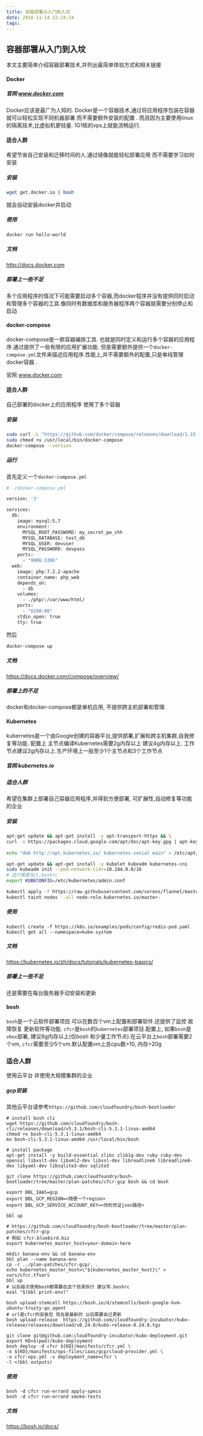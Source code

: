 ```yaml
---
title: 容器部署从入门到入坟
date: 2018-11-14 22:24:14
tags:
---
```

## 容器部署从入门到入坟

本文主要简单介绍容器部署技术,并列出最简单体验方式和相关链接



#### Docker

##### 官网 www.docker.com

Docker应该是最广为人知的. Docker是一个容器技术,通过将应用程序包装在容器 就可以轻松实现不同机器部署 而不需要额外安装的配置 . 而且因为主要使用linux的隔离技术,比虚拟机更轻量. 1G1核的vps上就能流畅运行.

#### 适合人群

希望节省自己安装和迁移时间的人.通过镜像就能轻松部署应用 而不需要学习如何安装

##### 安装

```bash
wget get.docker.io | bash
```

就会自动安装docker并启动

##### 使用

```bash
docker run hello-world
```

##### 文档

http://docs.docker.com

##### 部署上一些不足

多个应用程序的情况下可能需要启动多个容器,而docker程序并没有提供同时启动和管理多个容器的工具.像同时有数据库和服务器程序两个容器就需要分别停止和启动

#### docker-compose

docker-compose是一款容器编排工具. 也就是同时定义和运行多个容器的应用程序.通过提供了一些有限的应用扩展功能. 但是需要额外提供一个`docker-compose.yml`文件来描述应用程序.性能上,并不需要额外的配置,只是单纯管理docker容器 .

官网 www.docker.com

#### 适合人群

自己部署的docker上的应用程序 使用了多个容器

##### 安装

``` bash
sudo curl -L "https://github.com/docker/compose/releases/download/1.23.1/docker-compose-$(uname -s)-$(uname -m)" -o /usr/local/bin/docker-compose
sudo chmod +x /usr/local/bin/docker-compose
docker-compose --version
```



##### 运行

首先定义一个`docker-compose.yml`

```dockerfile
# ./docker-compose.yml

version: '3'

services:
  db:
    image: mysql:5.7
    environment:
      MYSQL_ROOT_PASSWORD: my_secret_pw_shh
      MYSQL_DATABASE: test_db
      MYSQL_USER: devuser
      MYSQL_PASSWORD: devpass
    ports:
      - "9906:3306"
  web:
    image: php:7.2.2-apache
    container_name: php_web
    depends_on:
      - db
    volumes:
      - ./php/:/var/www/html/
    ports:
      - "8100:80"
    stdin_open: true
    tty: true
```

然后

```bash
docker-compose up
```



##### 文档

https://docs.docker.com/compose/overview/



##### 部署上的不足

docker和docker-compose都是单机应用, 不提供跨主机部署和管理.



#### Kubernetes

kubernetes是一个由Google创建的容器平台,提供部署,扩展和跨主机集群,自我修复等功能. 配置上 主节点编译Kubernetes需要2g内存以上 建议4g内存以上. 工作节点建议2g内存以上.生产环境上一般至少1个主节点和3个工作节点

##### 官网  kubernetes.io

##### 适合人群

希望在集群上部署自己容器应用程序,并得到方便部署, 可扩展性,自动修复等功能的企业 



##### 安装

```bash
apt-get update && apt-get install -y apt-transport-https && \
curl -s https://packages.cloud.google.com/apt/doc/apt-key.gpg | apt-key add -
  
echo "deb http://apt.kubernetes.io/ kubernetes-xenial main" > /etc/apt/sources.list.d/kubernetes.list

apt-get update && apt-get install -y kubelet kubeadm kubernetes-cni
sudo kubeadm init --pod-network-cidr=10.244.0.0/16 
# 这行需要加入.bashrc
export KUBECONFIG=/etc/kubernetes/admin.conf

kubectl apply -f https://raw.githubusercontent.com/coreos/flannel/master/Documentation/kube-flannel.yml
kubectl taint nodes --all node-role.kubernetes.io/master-

```



##### 使用

```
kubectl create -f https://k8s.io/examples/pods/config/redis-pod.yaml
kubectl get all --namespace=kube-system
```



##### 文档

https://kubernetes.io/zh/docs/tutorials/kubernetes-basics/



##### 部署上一些不足

还是需要在每台服务器手动安装和更新

#### bosh

`bosh`是一个云软件部署项目.可以在数百个vm上配置和部署软件.还提供了监控 故障恢复 更新软件等功能. `cfcr`是`bosh`的`kubernetes`部署项目.配置上, 如果`bosh`是`vbox`部署, 建议8g内存以上(仅bosh 和少量工作节点).在云平台上`bosh`部署需要2个vm, `cfcr`需要至少5个vm.默认配置vm上总cpu数>10, 内存>20g

### 适合人群

使用云平台 并使用大规模集群的企业



##### gcp安装

其他云平台请参考`https://github.com/cloudfoundry/bosh-bootloader`

```
# install bosh cli
wget https://github.com/cloudfoundry/bosh-cli/releases/download/v5.3.1/bosh-cli-5.3.1-linux-amd64
chmod +x bosh-cli-5.3.1-linux-amd64
mv bosh-cli-5.3.1-linux-amd64 /usr/local/bin/bosh

# install package
apt-get install -y build-essential zlibc zlib1g-dev ruby ruby-dev openssl libxslt-dev libxml2-dev libssl-dev libreadline6 libreadline6-dev libyaml-dev libsqlite3-dev sqlite3
 
git clone https://github.com/cloudfoundry/bosh-bootloader/tree/master/plan-patches/cfcr-gcp bosh && cd bosh

export BBL_IAAS=gcp
export BBL_GCP_REGION=<随便一个region>
export BBL_GCP_SERVICE_ACCOUNT_KEY=<你的凭证json路径>

bbl up

# https://github.com/cloudfoundry/bosh-bootloader/tree/master/plan-patches/cfcr-gcp
# 例如 cfcr.bluebird.biz
export kubernetes_master_host=your-domain-here

mkdir banana-env && cd banana-env
bbl plan --name banana-env
cp -r ../plan-patches/cfcr-gcp/. .
echo kubernetes_master_host=\"${kubernetes_master_host}\" > vars/cfcr.tfvars
bbl up
# 以后每次使用bosh都需要在这个目录执行 建议写.bashrc
eval "$(bbl print-env)"

bosh upload-stemcell https://bosh.io/d/stemcells/bosh-google-kvm-ubuntu-trusty-go_agent
# url是cfcr的安装包 现在是最新的 以后需要自己更新
bosh upload-release  https://github.com/cloudfoundry-incubator/kubo-release/releases/download/v0.24.0/kubo-release-0.24.0.tgz

git clone git@github.com:cloudfoundry-incubator/kubo-deployment.git
export KD=$(pwd)/kubo-deployment
bosh deploy -d cfcr ${KD}/manifests/cfcr.yml \
-o ${KD}/manifests/ops-files/iaas/gcp/cloud-provider.yml \
-o cfcr-ops.yml -v deployment_name=cfcr \
-l <(bbl outputs)

```



##### 使用

```
bosh -d cfcr run-errand apply-specs
bosh -d cfcr run-errand smoke-tests
```



##### 文档

https://bosh.io/docs/
